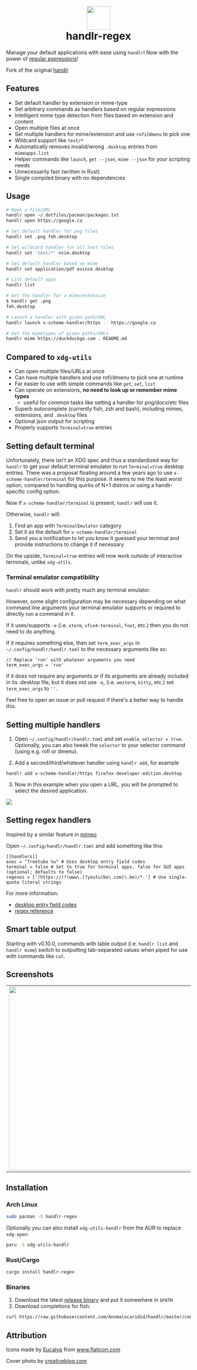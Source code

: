 <h1 align=center> <img src="https://user-images.githubusercontent.com/11352152/82113733-3f9c9800-9726-11ea-977d-a2f43e5d392e.png" width=64 align=top /><br/>handlr-regex</h1>

Manage your default applications with ease using `handlr`! Now with the power of [regular expressions](#setting-regex-handlers)!

Fork of the original [handlr](https://github.com/chmln/handlr)

## Features

- Set default handler by extension or mime-type
- Set arbitrary commands as handlers based on regular expressions
- Intelligent mime type detection from files based on extension and content
- Open multiple files at once
- Set multiple handlers for mime/extension and use `rofi`/`dmenu` to pick one
- Wildcard support like `text/*`
- Automatically removes invalid/wrong `.desktop` entries from `mimeapps.list`
- Helper commands like `launch`, `get --json`, `mime --json` for your scripting needs
- Unnecessarily fast (written in Rust)
- Single compiled binary with no dependencies

## Usage

```sh
# Open a file/URL
handlr open ~/.dotfiles/pacman/packages.txt
handlr open https://google.ca

# Set default handler for png files
handlr set .png feh.desktop

# Set wildcard handler for all text files
handlr set 'text/*' nvim.desktop

# Set default handler based on mime
handlr set application/pdf evince.desktop

# List default apps
handlr list

# Get the handler for a mime/extension
$ handlr get .png
feh.desktop

# Launch a handler with given path/URL
handlr launch x-scheme-handler/https -- https://google.ca

# Get the mimetypes of given paths/URLs
handlr mime https://duckduckgo.com . README.md
```

## Compared to `xdg-utils`

- Can open multiple files/URLs at once
- Can have multiple handlers and use rofi/dmenu to pick one at runtime
- Far easier to use with simple commands like `get`, `set`, `list`
- Can operate on extensions, **no need to look up or remember mime types**
  - useful for common tasks like setting a handler for png/docx/etc files
- Superb autocomplete (currently fish, zsh and bash), including mimes, extensions, and `.desktop` files
- Optional json output for scripting
- Properly supports `Terminal=true` entries

## Setting default terminal 

Unfortunately, there isn't an XDG spec and thus a standardized way for `handlr` to get your default terminal emulator to run `Terminal=true` desktop entries. There was a proposal floating around a few years ago to use `x-scheme-handler/terminal` for this purpose. It seems to me the least worst option, compared to handling quirks of N+1 distros or using a handlr-specific config option. 

Now if `x-scheme-handler/terminal` is present, `handlr` will use it. 

Otherwise, `handlr` will:
1. Find an app with `TerminalEmulator` category
2. Set it as the default for `x-scheme-handler/terminal`
3. Send you a notification to let you know it guessed your terminal and provide instructions to change it if necessary

On the upside, `Terminal=true` entries will now work outside of interactive terminals, unlike `xdg-utils`.

### Terminal emulator compatibility
`handlr` should work with pretty much any terminal emulator.

However, some slight configuration may be necessary depending on what command line arguments your terminal emulator supports or required to directly run a command in it.

If it uses/supports `-e` (i.e. `xterm`, `xfce4-terminal`, `foot`, etc.) then you do not need to do anything.

If it requires something else, then set `term_exec_args` in `~/.config/handlr/handlr.toml` to the necessary arguments like so:

```
// Replace 'run' with whatever arguments you need 
term_exec_args = 'run'
```

If it does not require any arguments or if its arguments are already included in its .desktop file, but it does not use `-e`, (i.e. `wezterm`, `kitty`, etc.) set `term_exec_args` to `''`.

Feel free to open an issue or pull request if there's a better way to handle this.

## Setting multiple handlers

1) Open `~/.config/handlr/handlr.toml` and set `enable_selector = true`. Optionally, you can also tweak the `selector` to your selector command (using e.g. rofi or dmenu).

2) Add a second/third/whatever handler using `handlr add`, for example
```
handlr add x-scheme-handler/https firefox-developer-edition.desktop
```

3) Now in this example when you open a URL, you will be prompted to select the desired application.

![](https://user-images.githubusercontent.com/11352152/85187445-c4bb2580-b26d-11ea-80a6-679e494ab062.png)

## Setting regex handlers

Inspired by a similar feature in [mimeo](https://xyne.dev/projects/mimeo/)

Open `~/.config/handlr/handlr.toml` and add something like this:
```
[[handlers]]
exec = "freetube %u" # Uses desktop entry field codes
terminal = false # Set to true for terminal apps, false for GUI apps (optional; defaults to false)
regexes = ['(https://)?(www\.)?youtu(be\.com|\.be)/*.'] # Use single-quote literal strings
```

For more information:
* [desktop entry field codes](https://specifications.freedesktop.org/desktop-entry-spec/desktop-entry-spec-latest.html#exec-variables)
* [regex reference](https://docs.rs/regex/latest/regex/#syntax)

## Smart table output

Starting with v0.10.0, commands with table output (i.e. `handlr list` and `handlr mime`) switch to outputting tab-separated values when piped for use with commands like `cut`.

## Screenshots

<table><tr><td>
<img src=https://user-images.githubusercontent.com/11352152/82159698-2434a880-985e-11ea-95c7-a07694ea9691.png width=500>
</td><td>
<img width=450 src=https://user-images.githubusercontent.com/11352152/82159699-2434a880-985e-11ea-9493-c21773093c38.png>
</td></tr></table>

## Installation

### Arch Linux

```sh
sudo pacman -S handlr-regex
```

Optionally you can also install `xdg-utils-handlr` from the AUR to replace `xdg-open`:

```sh
paru -S xdg-utils-handlr
```

### Rust/Cargo

```sh
cargo install handlr-regex
```

### Binaries

1. Download the latest [release binary](https://github.com/Anomalocaridid/handlr/releases) and put it somewhere in `$PATH`
2. Download completions for fish:
```sh
curl https://raw.githubusercontent.com/Anomalocaridid/handlr/master/completions/handlr.fish --create-dirs -o ~/.config/fish/completions/handlr.fish
```

## Attribution
Icons made by <a href="https://www.flaticon.com/authors/eucalyp" title="Eucalyp">Eucalyp</a> from <a href="https://www.flaticon.com/" title="Flaticon"> www.flaticon.com</a>

Cover photo by [creativebloq.com](https://creativebloq.com)
